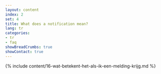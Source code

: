 ```yaml
---
layout: content
index: 2
set: 4 
title: What does a notification mean?
lang: tr
categories:
- tr
- faq
showBreadCrumbs: true
showContact: true
---
```

{% include content/16-wat-betekent-het-als-ik-een-melding-krijg.md %}
